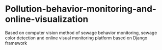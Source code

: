 # Pollution-behavior-monitoring-and-online-visualization
Based on computer vision method of sewage behavior monitoring, sewage color detection and online visual monitoring platform based on Django framework
